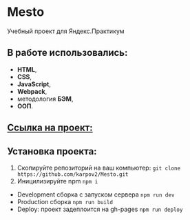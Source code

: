 # Mesto
Учебный проект для Яндекс.Практикум

## В работе использовались:
- **HTML**,
- **CSS**,
- **JavaScript**,
- **Webpack**,
- методология **БЭМ**,
- **ООП**.

## [Ссылка на проект:](https://andrburl2.github.io/Mesto/)

## Установка проекта:
1. Скопируйте репозиторий на ваш компьютер:
`git clone https://github.com/karpov2/Mesto.git`
2. Иницилизируйте npm `npm i`
* Development сборка с запуском сервера
`npm run dev`
* Production сборка
`npm run build`
* Deploy: проект задеплоится на gh-pages
`npm run deploy`